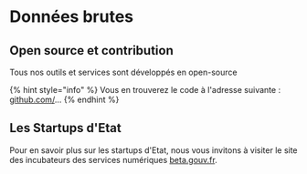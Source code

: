 # Données brutes

## Open source et contribution

Tous nos outils et services sont développés en open-source 



{% hint style="info" %}
Vous en trouverez le code à l'adresse suivante :[ github.com/](https://github.com/betagouv/itou/)...
{% endhint %}

## Les Startups d'Etat

Pour en savoir plus sur les startups d'Etat, nous vous invitons à visiter le site des incubateurs des services numériques [beta.gouv.fr](https://beta.gouv.fr/).

